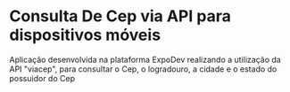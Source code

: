 # Consulta De Cep via API para dispositivos móveis
 Aplicação desenvolvida na plataforma ExpoDev realizando a utilização da API "viacep", para consultar o Cep,  o logradouro, a cidade e o estado do possuidor do Cep
